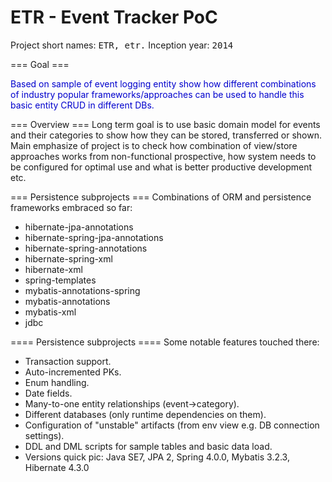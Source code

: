 ETR - Event Tracker PoC
===
Project short names: <tt>ETR, etr.</tt>
Inception year: <tt>2014</tt>

=== Goal ===
<div style="color:MediumBlue">
Based on sample of event logging entity show how different combinations of industry popular
frameworks/approaches can be used to handle this basic entity CRUD in different DBs.
</div>

=== Overview ===
Long term goal is to use basic domain model for events and their categories to show how they can be stored, transferred or shown.
Main emphasize of project is to check how combination of view/store approaches works from non-functional prospective, how system needs to be configured for optimal use and what is better productive development etc.

=== Persistence subprojects ===
Combinations of ORM and persistence frameworks embraced so far:
 - hibernate-jpa-annotations
 - hibernate-spring-jpa-annotations
 - hibernate-spring-annotations
 - hibernate-spring-xml
 - hibernate-xml
 - spring-templates
 - mybatis-annotations-spring
 - mybatis-annotations
 - mybatis-xml
 - jdbc

==== Persistence subprojects ====
Some notable features touched there:
 - Transaction support.
 - Auto-incremented PKs.
 - Enum handling.
 - Date fields.
 - Many-to-one entity relationships (event->category). 
 - Different databases (only runtime dependencies on them).
 - Configuration of "unstable" artifacts (from env view e.g. DB connection settings).
 - DDL and DML scripts for sample tables and basic data load.
 - Versions quick pic: Java SE7, JPA 2, Spring 4.0.0, Mybatis 3.2.3, Hibernate 4.3.0
